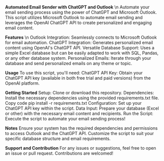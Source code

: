 **Automated Email Sender with ChatGPT and Outlook** \n
Automate your email sending process using the power of ChatGPT and Microsoft Outlook. This script utilizes Microsoft Outlook to automate email sending and leverages the OpenAI ChatGPT API to create personalized and engaging email content.

**Features** \n
Outlook Integration: Seamlessly connects to Microsoft Outlook for email automation.
ChatGPT Integration: Generates personalized email content using OpenAI's ChatGPT API.
Versatile Database Support: Uses a simple Excel database but can be easily adapted to work with SQL, Pandas, or any other database system.
Personalized Emails: Iterate through your database and send personalized emails on any theme or topic.

**Usage**
To use this script, you'll need:
ChatGPT API Key: Obtain your ChatGPT API key (available in both free trial and paid versions) from the OpenAI platform.

**Getting Started**
Setup: Clone or download this repository.
Dependencies: Install the necessary dependencies using the provided requirements.txt file.
Copy code
pip install -r requirements.txt
Configuration: Set up your ChatGPT API key within the script.
Data Input: Prepare your database (Excel or other) with the necessary email content and recipients.
Run the Script: Execute the script to automate your email sending process!

**Notes**
Ensure your system has the required dependencies and permissions to access Outlook and the ChatGPT API.
Customize the script to suit your specific database structure and email requirements.

**Support and Contribution**
For any issues or suggestions, feel free to open an issue or pull request. Contributions are welcomed!
